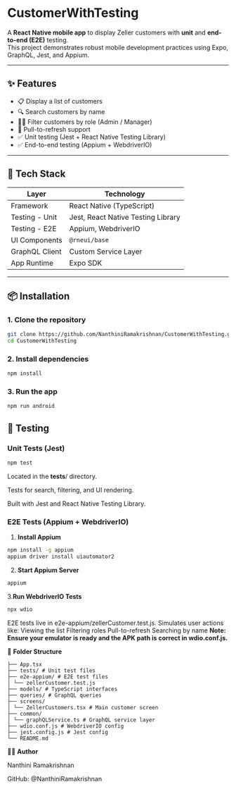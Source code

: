 # CustomerWithTesting

A **React Native mobile app** to display Zeller customers with **unit** and **end-to-end (E2E)** testing.  
This project demonstrates robust mobile development practices using Expo, GraphQL, Jest, and Appium.

---

## ✨ Features

- 📋 Display a list of customers  
- 🔍 Search customers by name  
- 🧑‍💼 Filter customers by role (Admin / Manager)  
- 🔄 Pull-to-refresh support  
- ✅ Unit testing (Jest + React Native Testing Library)  
- ✅ End-to-end testing (Appium + WebdriverIO)  

---

## 📱 Tech Stack

| Layer             | Technology                           |
|------------------|---------------------------------------|
| Framework         | React Native (TypeScript)            |
| Testing - Unit    | Jest, React Native Testing Library   |
| Testing - E2E     | Appium, WebdriverIO                  |
| UI Components     | `@rneui/base`                        |
| GraphQL Client    | Custom Service Layer                 |
| App Runtime       | Expo SDK                             |

---

## 📦 Installation

### 1. Clone the repository

```bash
git clone https://github.com/NanthiniRamakrishnan/CustomerWithTesting.git
cd CustomerWithTesting
```

### 2. Install dependencies
```bash
npm install
```

### 3.  Run the app
```bash
npm run android
```

## 🧪 Testing
### Unit Tests (Jest)
```bash
npm test
```

Located in the __tests__/ directory.

Tests for search, filtering, and UI rendering.

Built with Jest and React Native Testing Library.

### E2E Tests (Appium + WebdriverIO)

1. **Install Appium**
```bash
npm install -g appium
appium driver install uiautomator2
```


2. **Start Appium Server**
```bash
appium
```
3.**Run WebdriverIO Tests**
```bash
npx wdio
```
E2E tests live in e2e-appium/zellerCustomer.test.js.
Simulates user actions like:
Viewing the list
Filtering roles
Pull-to-refresh
Searching by name
**Note: Ensure your emulator is ready and the APK path is correct in wdio.conf.js.**

📁 **Folder Structure**

```CustomerWithTesting/
├── App.tsx
├── tests/ # Unit test files
├── e2e-appium/ # E2E test files
│ └── zellerCustomer.test.js
├── models/ # TypeScript interfaces
├── queries/ # GraphQL queries
├── screens/
│ └── ZellerCustomers.tsx # Main customer screen
├── common/
│ └── graphQLService.ts # GraphQL service layer
├── wdio.conf.js # WebdriverIO config
├── jest.config.js # Jest config
└── README.md
```



🧑‍💻 **Author**

Nanthini Ramakrishnan

GitHub: @NanthiniRamakrishnan


